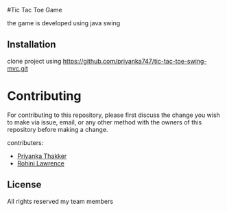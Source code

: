 #Tic Tac Toe Game

the game is developed using java swing 

## Installation

clone project using https://github.com/priyanka747/tic-tac-toe-swing-mvc.git

# Contributing

For contributing to this repository, please first discuss the change you wish to make via issue,
email, or any other method with the owners of this repository before making a change. 

contributers:
* [Priyanka Thakker](https://github.com/priyanka747)
* [Rohini Lawrence](https://github.com/RohiniLawrence)

## License
All rights reserved my team members
